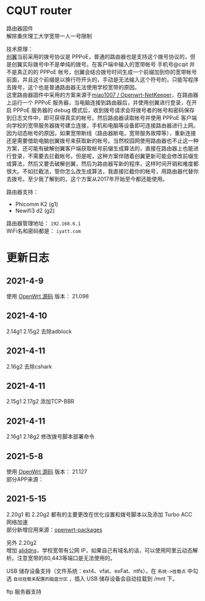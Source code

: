 # CQUT router
路由器固件  
解除重庆理工大学宽带一人一号限制

技术原理：  
[创翼](http://cq.189.cn/college/home/resource.htm)当前采用的拨号协议是 PPPoE，普通的路由器也是支持这个拨号协议的，但是创翼实际拨号中不是单纯的拨号。在客户端中输入的宽带帐号 手机号@cqit 并不是真正的的 PPPoE 帐号，创翼会结合拨号时间生成一个前缀加到你的宽带帐号前面，并且这个前缀是以换行符开头的，手动是无法输入这个符号的，只能写程序去拨号，这个也是普通路由器无法使用学校宽带的原因。  
这里路由器固件中采用的方案来源于[miao1007
/
Openwrt-NetKeeper](https://github.com/miao1007/Openwrt-NetKeeper)，在路由器上运行一个 PPPoE 服务器，当电脑连接到路由器后，并使用创翼进行登录，在开启 PPPoE 服务器的 debug 模式后，收到拨号请求会将拨号者的帐号和密码保存到日志文件中，即可获得真实的帐号。然后路由器读取帐号并使用 PPPoE 客户端向学校的宽带服务器拨号建立连接，手机和电脑等设备即可连接路由器进行上网。  
因为动态帐号的原因，如果宽带断线（路由器断电，宽带服务故障等），重新连接还是需要借助电脑创翼拨号来获取新的帐号。当然校园网使用路由器也不止这一种方案，还可能有破解创翼客户端获取帐号前缀生成算法的，直接在路由器上也能进行登录，不需要去拦截帐号。但是呢，这种方案伴随着创翼更新可能会修改前缀生成算法，然后又要去破解创翼，然后为路由器写新的程序，这样时间开销和难度都很大。不如拦截法，管你怎么改生成算法，我直接拦截你的帐号，用路由器代替你去拨号。至少我了解到的，这个方案从2017年开始至今都还能使用。  

路由器支持：  
* Phicomm K2 (g1)
* Newifi3 d2 (g2)

路由器管理地址： `192.168.6.1`  
WiFi名和密码都是： `iyatt.com`


# 更新日志
## 2021-4-9
使用 [OpenWrt 源码](https://github.com/openwrt/openwrt) 版本： 21.098
  
## 2021-4-10
2.14g1 2.15g2 去除adblock

## 2021-4-11
2.16g2 去除cshark

## 2021-4-11
2.15g1 2.17g2 添加TCP-BBR

## 2021-4-11
2.16g1 2.18g2 修改拨号脚本部署命令

## 2021-5-8  
使用 [OpenWrt 源码](https://github.com/openwrt/openwrt) 版本： 21.127  
部分APP来源：   

## 2021-5-15
2.20g1 和 2.20g2 都有的主要更改在优化设置和拨号脚本以及添加 Turbo ACC 网络加速  
部分新增应用来源：[openwrt-packages](https://github.com/caonimagfw/openwrt-packages)  

另外 2.20g2  
增加 [aliddns](https://github.com/honwen/luci-app-aliddns)，学校宽带有公网 IP，如果自己有域名的话，可以使用阿里云动态解析。注意宽带的80,443等端口是无法使用的。  

USB 储存设备支持（文件系统：ext4、vfat、exFat、ntfs），在 `系统->挂载点` 中勾选 `自动挂载未配置的磁盘分区` ，插入 USB 储存设备会自动挂载到 /mnt 下。   

ftp 服务器支持